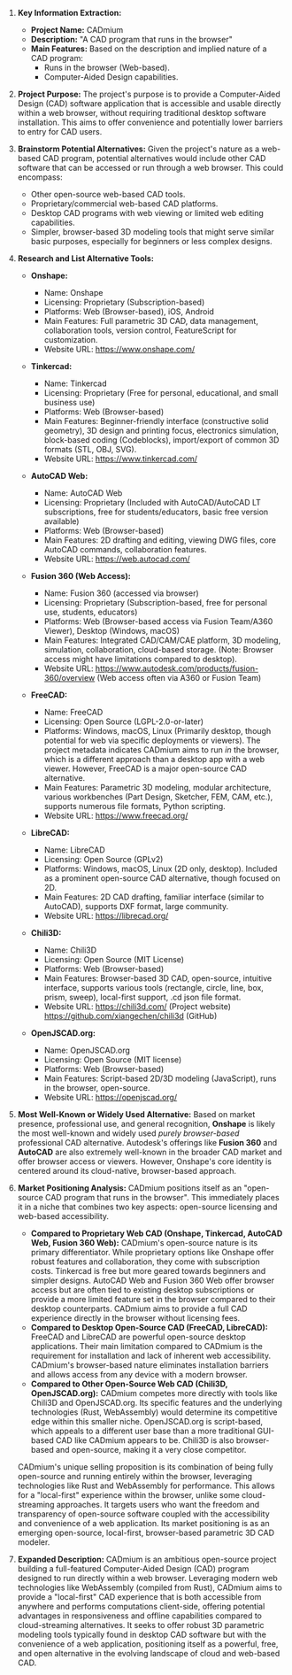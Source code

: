 1.  **Key Information Extraction:**
    *   **Project Name:** CADmium
    *   **Description:** "A CAD program that runs in the browser"
    *   **Main Features:** Based on the description and implied nature of a CAD program:
        *   Runs in the browser (Web-based).
        *   Computer-Aided Design capabilities.

2.  **Project Purpose:**
    The project's purpose is to provide a Computer-Aided Design (CAD) software application that is accessible and usable directly within a web browser, without requiring traditional desktop software installation. This aims to offer convenience and potentially lower barriers to entry for CAD users.

3.  **Brainstorm Potential Alternatives:**
    Given the project's nature as a web-based CAD program, potential alternatives would include other CAD software that can be accessed or run through a web browser. This could encompass:
    *   Other open-source web-based CAD tools.
    *   Proprietary/commercial web-based CAD platforms.
    *   Desktop CAD programs with web viewing or limited web editing capabilities.
    *   Simpler, browser-based 3D modeling tools that might serve similar basic purposes, especially for beginners or less complex designs.

4.  **Research and List Alternative Tools:**

    *   **Onshape:**
        *   Name: Onshape
        *   Licensing: Proprietary (Subscription-based)
        *   Platforms: Web (Browser-based), iOS, Android
        *   Main Features: Full parametric 3D CAD, data management, collaboration tools, version control, FeatureScript for customization.
        *   Website URL: https://www.onshape.com/

    *   **Tinkercad:**
        *   Name: Tinkercad
        *   Licensing: Proprietary (Free for personal, educational, and small business use)
        *   Platforms: Web (Browser-based)
        *   Main Features: Beginner-friendly interface (constructive solid geometry), 3D design and printing focus, electronics simulation, block-based coding (Codeblocks), import/export of common 3D formats (STL, OBJ, SVG).
        *   Website URL: https://www.tinkercad.com/

    *   **AutoCAD Web:**
        *   Name: AutoCAD Web
        *   Licensing: Proprietary (Included with AutoCAD/AutoCAD LT subscriptions, free for students/educators, basic free version available)
        *   Platforms: Web (Browser-based)
        *   Main Features: 2D drafting and editing, viewing DWG files, core AutoCAD commands, collaboration features.
        *   Website URL: https://web.autocad.com/

    *   **Fusion 360 (Web Access):**
        *   Name: Fusion 360 (accessed via browser)
        *   Licensing: Proprietary (Subscription-based, free for personal use, students, educators)
        *   Platforms: Web (Browser-based access via Fusion Team/A360 Viewer), Desktop (Windows, macOS)
        *   Main Features: Integrated CAD/CAM/CAE platform, 3D modeling, simulation, collaboration, cloud-based storage. (Note: Browser access might have limitations compared to desktop).
        *   Website URL: https://www.autodesk.com/products/fusion-360/overview (Web access often via A360 or Fusion Team)

    *   **FreeCAD:**
        *   Name: FreeCAD
        *   Licensing: Open Source (LGPL-2.0-or-later)
        *   Platforms: Windows, macOS, Linux (Primarily desktop, though potential for web via specific deployments or viewers). The project metadata indicates CADmium aims to run *in* the browser, which is a different approach than a desktop app with a web viewer. However, FreeCAD is a major open-source CAD alternative.
        *   Main Features: Parametric 3D modeling, modular architecture, various workbenches (Part Design, Sketcher, FEM, CAM, etc.), supports numerous file formats, Python scripting.
        *   Website URL: https://www.freecad.org/

    *   **LibreCAD:**
        *   Name: LibreCAD
        *   Licensing: Open Source (GPLv2)
        *   Platforms: Windows, macOS, Linux (2D only, desktop). Included as a prominent open-source CAD alternative, though focused on 2D.
        *   Main Features: 2D CAD drafting, familiar interface (similar to AutoCAD), supports DXF format, large community.
        *   Website URL: https://librecad.org/

    *   **Chili3D:**
        *   Name: Chili3D
        *   Licensing: Open Source (MIT License)
        *   Platforms: Web (Browser-based)
        *   Main Features: Browser-based 3D CAD, open-source, intuitive interface, supports various tools (rectangle, circle, line, box, prism, sweep), local-first support, .cd json file format.
        *   Website URL: https://chili3d.com/ (Project website) https://github.com/xiangechen/chili3d (GitHub)

    *   **OpenJSCAD.org:**
        *   Name: OpenJSCAD.org
        *   Licensing: Open Source (MIT license)
        *   Platforms: Web (Browser-based)
        *   Main Features: Script-based 2D/3D modeling (JavaScript), runs in the browser, open-source.
        *   Website URL: https://openjscad.org/

5.  **Most Well-Known or Widely Used Alternative:**
    Based on market presence, professional use, and general recognition, **Onshape** is likely the most well-known and widely used *purely browser-based* professional CAD alternative. Autodesk's offerings like **Fusion 360** and **AutoCAD** are also extremely well-known in the broader CAD market and offer browser access or viewers. However, Onshape's core identity is centered around its cloud-native, browser-based approach.

6.  **Market Positioning Analysis:**
    CADmium positions itself as an "open-source CAD program that runs in the browser". This immediately places it in a niche that combines two key aspects: open-source licensing and web-based accessibility.

    *   **Compared to Proprietary Web CAD (Onshape, Tinkercad, AutoCAD Web, Fusion 360 Web):** CADmium's open-source nature is its primary differentiator. While proprietary options like Onshape offer robust features and collaboration, they come with subscription costs. Tinkercad is free but more geared towards beginners and simpler designs. AutoCAD Web and Fusion 360 Web offer browser access but are often tied to existing desktop subscriptions or provide a more limited feature set in the browser compared to their desktop counterparts. CADmium aims to provide a full CAD experience directly in the browser without licensing fees.
    *   **Compared to Desktop Open-Source CAD (FreeCAD, LibreCAD):** FreeCAD and LibreCAD are powerful open-source desktop applications. Their main limitation compared to CADmium is the requirement for installation and lack of inherent web accessibility. CADmium's browser-based nature eliminates installation barriers and allows access from any device with a modern browser.
    *   **Compared to Other Open-Source Web CAD (Chili3D, OpenJSCAD.org):** CADmium competes more directly with tools like Chili3D and OpenJSCAD.org. Its specific features and the underlying technologies (Rust, WebAssembly) would determine its competitive edge within this smaller niche. OpenJSCAD.org is script-based, which appeals to a different user base than a more traditional GUI-based CAD like CADmium appears to be. Chili3D is also browser-based and open-source, making it a very close competitor.

    CADmium's unique selling proposition is its combination of being fully open-source and running entirely within the browser, leveraging technologies like Rust and WebAssembly for performance. This allows for a "local-first" experience within the browser, unlike some cloud-streaming approaches. It targets users who want the freedom and transparency of open-source software coupled with the accessibility and convenience of a web application. Its market positioning is as an emerging open-source, local-first, browser-based parametric 3D CAD modeler.

7.  **Expanded Description:**
    CADmium is an ambitious open-source project building a full-featured Computer-Aided Design (CAD) program designed to run directly within a web browser. Leveraging modern web technologies like WebAssembly (compiled from Rust), CADmium aims to provide a "local-first" CAD experience that is both accessible from anywhere and performs computations client-side, offering potential advantages in responsiveness and offline capabilities compared to cloud-streaming alternatives. It seeks to offer robust 3D parametric modeling tools typically found in desktop CAD software but with the convenience of a web application, positioning itself as a powerful, free, and open alternative in the evolving landscape of cloud and web-based CAD.